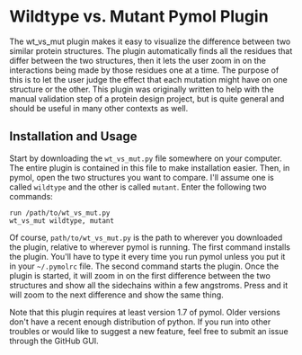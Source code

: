 Wildtype vs. Mutant Pymol Plugin
================================
The wt_vs_mut plugin makes it easy to visualize the difference between two 
similar protein structures.  The plugin automatically finds all the residues 
that differ between the two structures, then it lets the user zoom in on the 
interactions being made by those residues one at a time.  The purpose of this 
is to let the user judge the effect that each mutation might have on one 
structure or the other.  This plugin was originally written to help with the 
manual validation step of a protein design project, but is quite general and 
should be useful in many other contexts as well.

Installation and Usage
----------------------
Start by downloading the `wt_vs_mut.py` file somewhere on your computer.  The 
entire plugin is contained in this file to make installation easier.  Then, in 
pymol, open the two structures you want to compare.  I'll assume one is called 
`wildtype` and the other is called `mutant`.  Enter the following two commands:

    run /path/to/wt_vs_mut.py
    wt_vs_mut wildtype, mutant

Of course, `path/to/wt_vs_mut.py` is the path to wherever you downloaded the 
plugin, relative to wherever pymol is running.  The first command installs the 
plugin.  You'll have to type it every time you run pymol unless you put it in 
your `~/.pymolrc` file.  The second command starts the plugin.  Once the plugin 
is started, it will zoom in on the first difference between the two structures 
and show all the sidechains within a few angstroms.  Press <Ctrl-Space> and it 
will zoom to the next difference and show the same thing.

Note that this plugin requires at least version 1.7 of pymol.  Older versions 
don't have a recent enough distribution of python.  If you run into other 
troubles or would like to suggest a new feature, feel free to submit an issue 
through the GitHub GUI.

